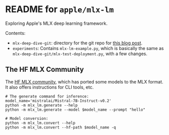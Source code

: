 # README for `apple/mlx-lm`

Exploring Apple's MLX deep learning framework.

Contents:

* `mlx-deep-dive-git`: directory for the git repo for [this blog post](https://towardsdatascience.com/deploying-llms-locally-with-apples-mlx-framework-2b3862049a93).
* `experiments`: Contains `mlx-lm-example.py`, which is basically the same as `mlx-deep-dive-git/mlx-test-deployment.py`, with a few changes. 

## The HF MLX Community

The [HF MLX community](https://huggingface.co/mlx-community), which has ported some models to the MLX format. It also offers instructions for CLI tools, etc.

```shell
# The generate command for inference:
model_name='mistralai/Mistral-7B-Instruct-v0.2'
python -m mlx_lm.generate --help
python -m mlx_lm.generate --model $model_name --prompt "hello"

# Model conversion:
python -m mlx_lm.convert --help
python -m mlx_lm.convert --hf-path $model_name -q 
```

